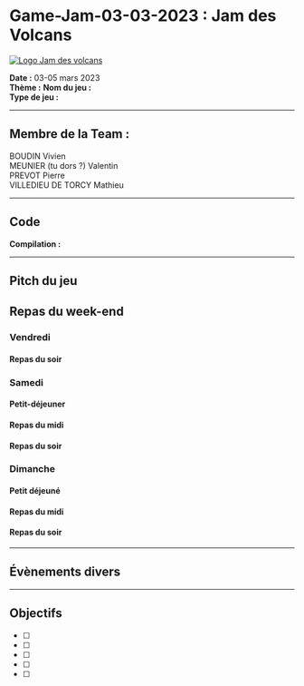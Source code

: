 # Game-Jam-03-03-2023 : Jam des Volcans
[![Logo Jam des volcans](https://media.licdn.com/dms/image/D4E1EAQGOTb3eS8WOQg/event-background-image-crop_720_1280/0/1675111085004?e=1678471200&v=beta&t=U2OyLlqU-4m_lCeD5hf44mHL9BfR42y8ozg5XmvHvjg "Logo Jam des volcans")](https://jam-des-volcans.fr/)


**Date :** 03-05 mars 2023   
**Thème :** 
**Nom du jeu :**  
**Type de jeu :** 

---
## Membre de la Team :
BOUDIN Vivien  
MEUNIER (tu dors ?) Valentin  
PREVOT Pierre  
VILLEDIEU DE TORCY Mathieu    

---
## Code

**Compilation :**   

---  
## Pitch du jeu 



## Repas du week-end

### Vendredi 
#### Repas du soir 


### Samedi
#### Petit-déjeuner 

#### Repas du midi 

#### Repas du soir

### Dimanche 
#### Petit déjeuné 


#### Repas du midi 


#### Repas du soir 


---
## Évènements divers


---
## Objectifs

- [ ]   
- [ ]   
- [ ]  
- [ ]   
- [ ]  
